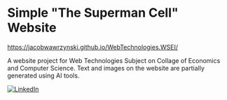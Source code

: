 # Simple "The Superman Cell" Website 

https://jacobwawrzynski.github.io/WebTechnologies.WSEI/

A website project for Web Technologies Subject on Collage of Economics and Computer Science.
Text and images on the website are partially generated using AI tools.

[linkedin-shield]: https://img.shields.io/badge/-LinkedIn-black.svg?style=for-the-badge&logo=linkedin&colorB=555
[linkedin-url]: https://www.linkedin.com/in/jakub-wawrzy%C5%84ski-aa248a22b/
[![LinkedIn][linkedin-shield]][linkedin-url]

